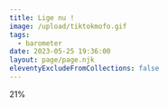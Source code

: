 ```yaml
---
title: Lige nu !
image: /upload/tiktokmofo.gif
tags:
  - barometer
date: 2023-05-25 19:36:00
layout: page/page.njk
eleventyExcludeFromCollections: false
---
```

21%